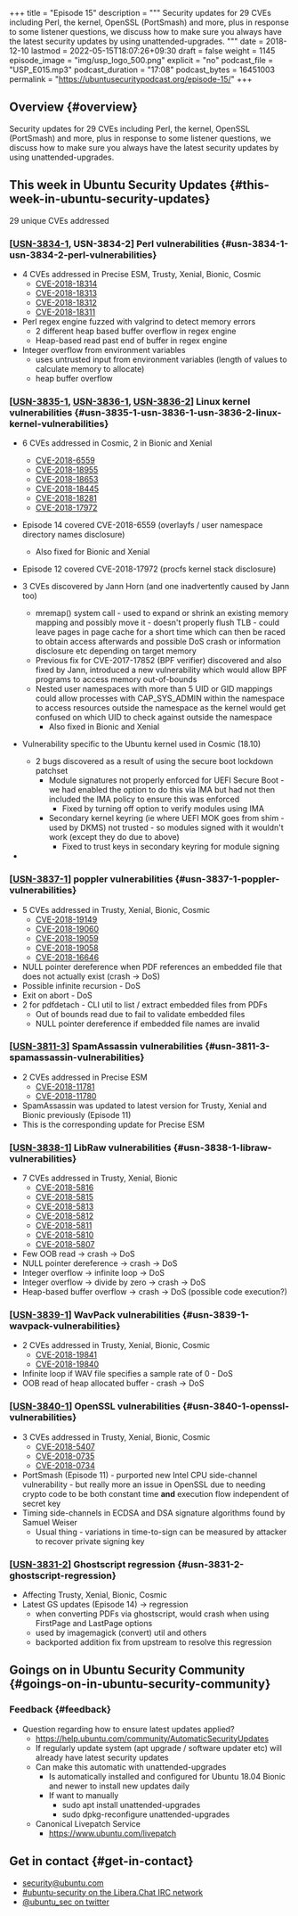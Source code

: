 +++
title = "Episode 15"
description = """
  Security updates for 29 CVEs including Perl, the kernel, OpenSSL (PortSmash)
  and more, plus in response to some listener questions, we discuss how to make
  sure you always have the latest security updates by using unattended-upgrades.
  """
date = 2018-12-10
lastmod = 2022-05-15T18:07:26+09:30
draft = false
weight = 1145
episode_image = "img/usp_logo_500.png"
explicit = "no"
podcast_file = "USP_E015.mp3"
podcast_duration = "17:08"
podcast_bytes = 16451003
permalink = "https://ubuntusecuritypodcast.org/episode-15/"
+++

## Overview {#overview}

Security updates for 29 CVEs including Perl, the kernel, OpenSSL (PortSmash)
and more, plus in response to some listener questions, we discuss how to make
sure you always have the latest security updates by using unattended-upgrades.


## This week in Ubuntu Security Updates {#this-week-in-ubuntu-security-updates}

29 unique CVEs addressed


### [[USN-3834-1](https://usn.ubuntu.com/3834-1/), USN-3834-2] Perl vulnerabilities {#usn-3834-1-usn-3834-2-perl-vulnerabilities}

-   4 CVEs addressed in Precise ESM, Trusty, Xenial, Bionic, Cosmic
    -   [CVE-2018-18314](https://ubuntu.com/security/CVE-2018-18314)
    -   [CVE-2018-18313](https://ubuntu.com/security/CVE-2018-18313)
    -   [CVE-2018-18312](https://ubuntu.com/security/CVE-2018-18312)
    -   [CVE-2018-18311](https://ubuntu.com/security/CVE-2018-18311)
-   Perl regex engine fuzzed with valgrind to detect memory errors
    -   2 different heap based buffer overflow in regex engine
    -   Heap-based read past end of buffer in regex engine
-   Integer overflow from environment variables
    -   uses untrusted input from environment variables (length of values to calculate memory to allocate)
    -   heap buffer overflow


### [[USN-3835-1](https://usn.ubuntu.com/3835-1/), [USN-3836-1](https://usn.ubuntu.com/3836-1/), [USN-3836-2](https://usn.ubuntu.com/3836-2/)] Linux kernel vulnerabilities {#usn-3835-1-usn-3836-1-usn-3836-2-linux-kernel-vulnerabilities}

-   6 CVEs addressed in Cosmic, 2 in Bionic and Xenial
    -   [CVE-2018-6559](https://ubuntu.com/security/CVE-2018-6559)
    -   [CVE-2018-18955](https://ubuntu.com/security/CVE-2018-18955)
    -   [CVE-2018-18653](https://ubuntu.com/security/CVE-2018-18653)
    -   [CVE-2018-18445](https://ubuntu.com/security/CVE-2018-18445)
    -   [CVE-2018-18281](https://ubuntu.com/security/CVE-2018-18281)
    -   [CVE-2018-17972](https://ubuntu.com/security/CVE-2018-17972)

-   Episode 14 covered CVE-2018-6559 (overlayfs / user namespace directory names disclosure)
    -   Also fixed for Bionic and Xenial
-   Episode 12 covered CVE-2018-17972 (procfs kernel stack disclosure)
-   3 CVEs discovered by Jann Horn (and one inadvertently caused by Jann too)
    -   mremap() system call - used to expand or shrink an existing
        memory mapping and possibly move it - doesn't properly flush TLB - could
        leave pages in page cache for a short time which can then be raced to obtain
        access afterwards and possible DoS crash or information disclosure etc
        depending on target memory
    -   Previous fix for CVE-2017-17852 (BPF verifier) discovered and also fixed by
        Jann, introduced a new vulnerability which would allow BPF programs to
        access memory out-of-bounds
    -   Nested user namespaces with more than 5 UID or GID mappings could allow
        processes with CAP_SYS_ADMIN within the namespace to access resources
        outside the namespace as the kernel would get confused on which UID to
        check against outside the namespace
        -   Also fixed in Bionic and Xenial
-   Vulnerability specific to the Ubuntu kernel used in Cosmic (18.10)
    -   2 bugs discovered as a result of using the secure boot lockdown patchset
        -   Module signatures not properly enforced for UEFI Secure Boot - we had
            enabled the option to do this via IMA but had not then included the IMA
            policy to ensure this was enforced
            -   Fixed by turning off option to verify modules using IMA
        -   Secondary kernel keyring (ie where UEFI MOK goes from shim - used by
            DKMS) not trusted - so modules signed with it wouldn't work (except they
            do due to above)
            -   Fixed to trust keys in secondary keyring for module signing
-


### [[USN-3837-1](https://usn.ubuntu.com/3837-1/)] poppler vulnerabilities {#usn-3837-1-poppler-vulnerabilities}

-   5 CVEs addressed in Trusty, Xenial, Bionic, Cosmic
    -   [CVE-2018-19149](https://ubuntu.com/security/CVE-2018-19149)
    -   [CVE-2018-19060](https://ubuntu.com/security/CVE-2018-19060)
    -   [CVE-2018-19059](https://ubuntu.com/security/CVE-2018-19059)
    -   [CVE-2018-19058](https://ubuntu.com/security/CVE-2018-19058)
    -   [CVE-2018-16646](https://ubuntu.com/security/CVE-2018-16646)
-   NULL pointer dereference when PDF references an embedded file that does not actually exist (crash -&gt; DoS)
-   Possible infinite recursion - DoS
-   Exit on abort - DoS
-   2 for pdfdetach - CLI util to list / extract embedded files from PDFs
    -   Out of bounds read due to fail to validate embedded files
    -   NULL pointer dereference if embedded file names are invalid


### [[USN-3811-3](https://usn.ubuntu.com/3811-3/)] SpamAssassin vulnerabilities {#usn-3811-3-spamassassin-vulnerabilities}

-   2 CVEs addressed in Precise ESM
    -   [CVE-2018-11781](https://ubuntu.com/security/CVE-2018-11781)
    -   [CVE-2018-11780](https://ubuntu.com/security/CVE-2018-11780)
-   SpamAssassin was updated to latest version for Trusty, Xenial and Bionic previously (Episode 11)
-   This is the corresponding update for Precise ESM


### [[USN-3838-1](https://usn.ubuntu.com/3838-1/)] LibRaw vulnerabilities {#usn-3838-1-libraw-vulnerabilities}

-   7 CVEs addressed in Trusty, Xenial, Bionic
    -   [CVE-2018-5816](https://ubuntu.com/security/CVE-2018-5816)
    -   [CVE-2018-5815](https://ubuntu.com/security/CVE-2018-5815)
    -   [CVE-2018-5813](https://ubuntu.com/security/CVE-2018-5813)
    -   [CVE-2018-5812](https://ubuntu.com/security/CVE-2018-5812)
    -   [CVE-2018-5811](https://ubuntu.com/security/CVE-2018-5811)
    -   [CVE-2018-5810](https://ubuntu.com/security/CVE-2018-5810)
    -   [CVE-2018-5807](https://ubuntu.com/security/CVE-2018-5807)
-   Few OOB read -&gt; crash -&gt; DoS
-   NULL pointer dereference -&gt; crash -&gt; DoS
-   Integer overflow -&gt; infinite loop -&gt; DoS
-   Integer overflow -&gt; divide by zero -&gt; crash -&gt; DoS
-   Heap-based buffer overflow -&gt; crash -&gt; DoS (possible code execution?)


### [[USN-3839-1](https://usn.ubuntu.com/3839-1/)] WavPack vulnerabilities {#usn-3839-1-wavpack-vulnerabilities}

-   2 CVEs addressed in Trusty, Xenial, Bionic, Cosmic
    -   [CVE-2018-19841](https://ubuntu.com/security/CVE-2018-19841)
    -   [CVE-2018-19840](https://ubuntu.com/security/CVE-2018-19840)
-   Infinite loop if WAV file specifies a sample rate of 0 - DoS
-   OOB read of heap allocated buffer - crash -&gt; DoS


### [[USN-3840-1](https://usn.ubuntu.com/3840-1/)] OpenSSL vulnerabilities {#usn-3840-1-openssl-vulnerabilities}

-   3 CVEs addressed in Trusty, Xenial, Bionic, Cosmic
    -   [CVE-2018-5407](https://ubuntu.com/security/CVE-2018-5407)
    -   [CVE-2018-0735](https://ubuntu.com/security/CVE-2018-0735)
    -   [CVE-2018-0734](https://ubuntu.com/security/CVE-2018-0734)
-   PortSmash (Episode 11) - purported new Intel CPU side-channel vulnerability -
    but really more an issue in OpenSSL due to needing crypto code to be both
    constant time **and** execution flow independent of secret key
-   Timing side-channels in ECDSA and DSA signature algorithms found by Samuel Weiser
    -   Usual thing - variations in time-to-sign can be measured by attacker to recover private signing key


### [[USN-3831-2](https://usn.ubuntu.com/3831-2/)] Ghostscript regression {#usn-3831-2-ghostscript-regression}

-   Affecting Trusty, Xenial, Bionic, Cosmic
-   Latest GS updates (Episode 14) -&gt; regression
    -   when converting PDFs via ghostscript, would crash when using FirstPage and LastPage options
    -   used by imagemagick (convert) util and others
    -   backported addition fix from upstream to resolve this regression


## Goings on in Ubuntu Security Community {#goings-on-in-ubuntu-security-community}


### Feedback {#feedback}

-   Question regarding how to ensure latest updates applied?
    -   <https://help.ubuntu.com/community/AutomaticSecurityUpdates>
    -   If regularly update system (apt upgrade / software updater etc) will
        already have latest security updates
    -   Can make this automatic with unattended-upgrades
        -   Is automatically installed and configured for Ubuntu 18.04 Bionic and newer to install new updates daily
        -   If want to manually
            -   sudo apt install unattended-upgrades
            -   sudo dpkg-reconfigure unattended-upgrades
    -   Canonical Livepatch Service
        -   <https://www.ubuntu.com/livepatch>


## Get in contact {#get-in-contact}

-   [security@ubuntu.com](mailto:security@ubuntu.com)
-   [#ubuntu-security on the Libera.Chat IRC network](https://libera.chat)
-   [@ubuntu_sec on twitter](https://twitter.com/ubuntu_sec)